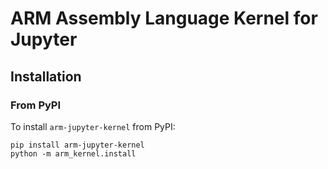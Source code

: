 # ARM Assembly Language Kernel for Jupyter

## Installation

### From PyPI

To install `arm-jupyter-kernel` from PyPI:

```console
pip install arm-jupyter-kernel
python -m arm_kernel.install
```

